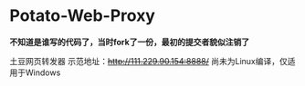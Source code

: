 # Potato-Web-Proxy

**不知道是谁写的代码了，当时fork了一份，最初的提交者貌似注销了**

土豆网页转发器
示范地址：~~http://111.229.90.154:8888/~~
尚未为Linux编译，仅适用于Windows
